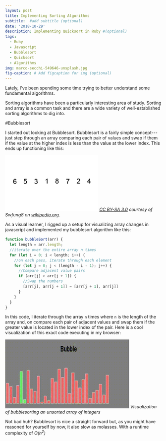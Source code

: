 ```yaml
---
layout: post
title: Implementing Sorting Algorithms
subtitle:  #add subtitle (optional)
date: '2018-10-29'
description: Implementing Quicksort in Ruby #(optional)
tags:
  - Ruby
  - Javascript
  - Bubblesort
  - Quicksort
  - Algorithms
img: marco-secchi-549646-unsplash.jpg
fig-caption: # Add figcaption for img (optional)
---
```


Lately, I've been spending some time trying to better understand some fundamental algorithms.
<!-- more -->
Sorting algorithms have been a particularly interesting area of study. Sorting and array is a common task and there are a wide variety of well-established sorting algorithms to dig into.

#Bubblesort

I started out looking at Bubblesort. Bubblesort is a fairly simple concept---just step through an array comparing each pair of values and swap if them if the value at the higher index is less than the value at the lower index. This ends up functioning like this:

![Bubblesort example](/assets/img/Bubble-sort-example-300px.gif)
*[CC BY-SA 3.0](https://creativecommons.org/licenses/by-sa/3.0) courtesy of Swfung8 on [wikipedia.org](https://wikipedia.org).*

As a visual learner, I rigged up a setup for visualizing array changes in javascript and implemented my bubblesort algorithm like this:

```javascript
function bubbleSort(arr) {
  let length = arr.length;
  //iterate over the entire array n times
  for (let i = 0; i < length; i++) {
    //on each pass, iterate through each element
    for (let j = 0; j < (length - i - 1); j++) {
      //Compare adjacent value pairs
      if (arr[j] > arr[j + 1]) {
        //Swap the numbers
        [arr[j], arr[j + 1]] = [arr[j + 1], arr[j]]
      }
    }
  }
}
```

In this code, I iterate through the array `n` times where `n` is the length of the array and, on compare each pair of adjacent values and swap them if the greater value is located in the lower index of the pair. Here is a cool visualization of this exact code executing in my browser:


![Bubblesort](/assets/img/bubblesort.gif)
*Visualization of bubblesorting an unsorted array of integers*

Not bad huh? Bubblesort is nice a straight forward but, as you might have reasoned for yourself by now, it also slow as molasses. With a runtime complexity of *O(n<sup>2</sup>)*
